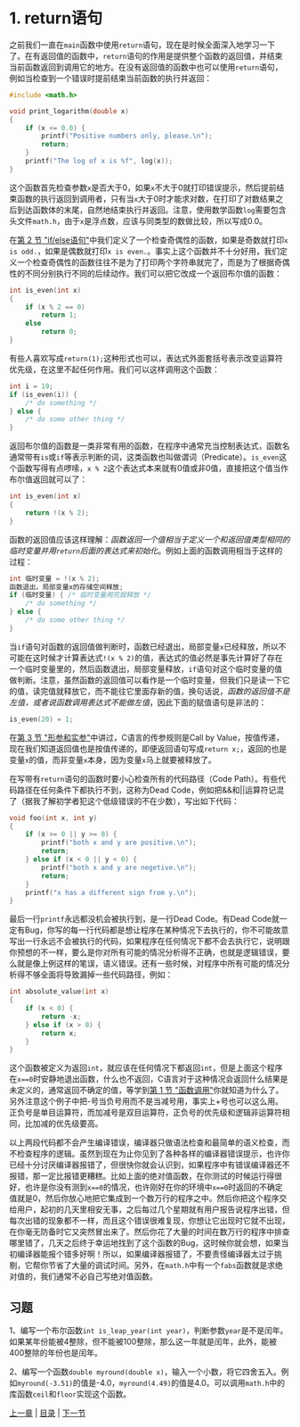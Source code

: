 # 1. return语句

之前我们一直在`main`函数中使用`return`语句，现在是时候全面深入地学习一下了。在有返回值的函数中，`return`语句的作用是提供整个函数的返回值，并结束当前函数返回到调用它的地方。在没有返回值的函数中也可以使用`return`语句，例如当检查到一个错误时提前结束当前函数的执行并返回：

```c
#include <math.h>

void print_logarithm(double x)
{
    if (x <= 0.0) {
        printf("Positive numbers only, please.\n");
        return;
    }
    printf("The log of x is %f", log(x));
}
```

这个函数首先检查参数`x`是否大于0，如果`x`不大于0就打印错误提示，然后提前结束函数的执行返回到调用者，只有当`x`大于0时才能求对数，在打印了对数结果之后到达函数体的末尾，自然地结束执行并返回。注意，使用数学函数`log`需要包含头文件`math.h`，由于`x`是浮点数，应该与同类型的数做比较，所以写成0.0。

在[第 2 节 "if/else语句"](/ch04/s02)中我们定义了一个检查奇偶性的函数，如果是奇数就打印`x is odd.`，如果是偶数就打印`x is even.`。事实上这个函数并不十分好用，我们定义一个检查奇偶性的函数往往不是为了打印两个字符串就完了，而是为了根据奇偶性的不同分别执行不同的后续动作。我们可以把它改成一个返回布尔值的函数：

```c
int is_even(int x)
{
    if (x % 2 == 0)
        return 1;
    else
        return 0;
}
```

有些人喜欢写成`return(1);`这种形式也可以，表达式外面套括号表示改变运算符优先级，在这里不起任何作用。我们可以这样调用这个函数：

```c
int i = 19;
if (is_even(i)) {
    /* do something */
} else {
    /* do some other thing */
}
```

返回布尔值的函数是一类非常有用的函数，在程序中通常充当控制表达式，函数名通常带有`is`或`if`等表示判断的词，这类函数也叫做谓词（Predicate）。`is_even`这个函数写得有点啰嗦，`x % 2`这个表达式本来就有0值或非0值，直接把这个值当作布尔值返回就可以了：

```c
int is_even(int x)
{
    return !(x % 2);
}
```

函数的返回值应该这样理解：*函数返回一个值相当于定义一个和返回值类型相同的临时变量并用`return`后面的表达式来初始化*。例如上面的函数调用相当于这样的过程：

```c
int 临时变量 = !(x % 2);
函数退出，局部变量x的存储空间释放;
if (临时变量) { /* 临时变量用完就释放 */
    /* do something */
} else {
    /* do some other thing */
}
```

当`if`语句对函数的返回值做判断时，函数已经退出，局部变量`x`已经释放，所以不可能在这时候才计算表达式`!(x % 2)`的值，表达式的值必然是事先计算好了存在一个临时变量里的，然后函数退出，局部变量释放，`if`语句对这个临时变量的值做判断。注意，虽然函数的返回值可以看作是一个临时变量，但我们只是读一下它的值，读完值就释放它，而不能往它里面存新的值，换句话说，*函数的返回值不是左值，或者说函数调用表达式不能做左值*，因此下面的赋值语句是非法的：

```c
is_even(20) = 1;
```

在[第 3 节 "形参和实参"](/ch03/s03)中讲过，C语言的传参规则是Call by Value，按值传递，现在我们知道返回值也是按值传递的，即便返回语句写成`return x;`，返回的也是变量`x`的值，而非变量`x`本身，因为变量`x`马上就要被释放了。

在写带有`return`语句的函数时要小心检查所有的代码路径（Code Path）。有些代码路径在任何条件下都执行不到，这称为Dead Code，例如把&&和||运算符记混了（据我了解初学者犯这个低级错误的不在少数），写出如下代码：

```c
void foo(int x, int y)
{
    if (x >= 0 || y >= 0) {
        printf("both x and y are positive.\n");
        return;
    } else if (x < 0 || y < 0) {
        printf("both x and y are negetive.\n");
        return;
    }
    printf("x has a different sign from y.\n");
}
```

最后一行`printf`永远都没机会被执行到，是一行Dead Code。有Dead Code就一定有Bug，你写的每一行代码都是想让程序在某种情况下去执行的，你不可能故意写出一行永远不会被执行的代码，如果程序在任何情况下都不会去执行它，说明跟你预想的不一样，要么是你对所有可能的情况分析得不正确，也就是逻辑错误，要么就是像上例这样的笔误，语义错误。还有一些时候，对程序中所有可能的情况分析得不够全面将导致漏掉一些代码路径，例如：

```c
int absolute_value(int x)
{
    if (x < 0) {
        return -x;
    } else if (x > 0) {
        return x;
    }
}
```

这个函数被定义为返回`int`，就应该在任何情况下都返回`int`，但是上面这个程序在`x==0`时安静地退出函数，什么也不返回，C语言对于这种情况会返回什么结果是未定义的，通常返回不确定的值，等学到[第 1 节 "函数调用"](/ch19/s01)你就知道为什么了。另外注意这个例子中把-号当负号用而不是当减号用，事实上+号也可以这么用。正负号是单目运算符，而加减号是双目运算符，正负号的优先级和逻辑非运算符相同，比加减的优先级要高。

以上两段代码都不会产生编译错误，编译器只做语法检查和最简单的语义检查，而不检查程序的逻辑。虽然到现在为止你见到了各种各样的编译器错误提示，也许你已经十分讨厌编译器报错了，但很快你就会认识到，如果程序中有错误编译器还不报错，那一定比报错更糟糕。比如上面的绝对值函数，在你测试的时候运行得很好，也许是你没有测到`x==0`的情况，也许刚好在你的环境中`x==0`时返回的不确定值就是0，然后你放心地把它集成到一个数万行的程序之中。然后你把这个程序交给用户，起初的几天里相安无事，之后每过几个星期就有用户报告说程序出错，但每次出错的现象都不一样，而且这个错误很难复现，你想让它出现时它就不出现，在你毫无防备时它又突然冒出来了。然后你花了大量的时间在数万行的程序中排查哪里错了，几天之后终于幸运地找到了这个函数的Bug，这时候你就会想，如果当初编译器能报个错多好啊！所以，如果编译器报错了，不要责怪编译器太过于挑剔，它帮你节省了大量的调试时间。另外，在`math.h`中有一个`fabs`函数就是求绝对值的，我们通常不必自己写绝对值函数。

## 习题

1、编写一个布尔函数`int is_leap_year(int year)`，判断参数`year`是不是闰年。如果某年份能被4整除，但不能被100整除，那么这一年就是闰年，此外，能被400整除的年份也是闰年。

2、编写一个函数`double myround(double x)`，输入一个小数，将它四舍五入。例如`myround(-3.51)`的值是-4.0，`myround(4.49)`的值是4.0。可以调用`math.h`中的库函数`ceil`和`floor`实现这个函数。

[上一章](/ch04/s04) | [目录](/ch05/index) | [下一节](/ch05/s02) 